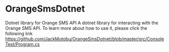 # OrangeSmsDotnet
Dotnet library for Orange SMS API
A dotnet library for interacting with the Orange SMS API. To learn more about how to use it, please click the following link https://github.com/JackMutobu/OrangeSmsDotnet/blob/master/src/ConsoleTest/Program.cs
